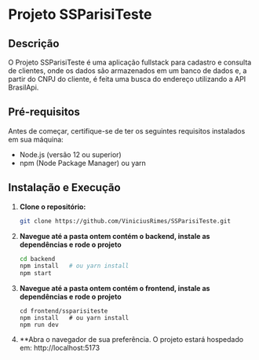 # Projeto SSParisiTeste

## Descrição

O Projeto SSParisiTeste é uma aplicação fullstack para cadastro e consulta de clientes, onde os dados são armazenados em um banco de dados e, a partir do CNPJ do cliente, é feita uma busca do endereço utilizando a API BrasilApi.

## Pré-requisitos

Antes de começar, certifique-se de ter os seguintes requisitos instalados em sua máquina:

- Node.js (versão 12 ou superior)
- npm (Node Package Manager) ou yarn

## Instalação e Execução

1. **Clone o repositório:**

   ```bash
   git clone https://github.com/ViniciusRimes/SSParisiTeste.git

2. **Navegue até a pasta ontem contém o backend, instale as dependências e rode o projeto**
    ```bash
    cd backend
    npm install   # ou yarn install
    npm start
4. **Navegue até a pasta ontem contém o frontend, instale as dependências e rode o projeto**
    ```
    cd frontend/ssparisiteste
    npm install   # ou yarn install
    npm run dev
5. **Abra o navegador de sua preferência. O projeto estará hospedado em: http://localhost:5173
